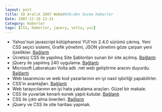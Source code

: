 ```yaml
---
layout: post
title: 10 Aralık 2007 Web&#039;den Seçme Haberler
Date: 2007-12-10 22:31
Category: Haberler
tags: [CSS, Haberler, jquery, volta, yui]
---
```


-   Yahoo'nun javascript kütüphanesi YUI'nin 2.4.0 sürümü çıkmış. Yeni
    CSS seçici sistemi, Grafik yönetimi, JSON yönetimi göze çarpan yeni
    özellikler. [Bağlantı][]
-   Ücretsiz CSS ile yapılmış Site Şablonları sunan bir site açılmış.
    [Bağlantı][1]
-   jQuery ile yapılmış 240 uygulama. [Bağlantı][2]
-   Microsoft Laboratuarı Volta adlı .net web geliştirme aracını
    duyurdu. [Bağlantı][3]
-   Web tasarımcısı ve web kod yazarlarının en iyi nasıl işbirliği
    yapabilirler.
-   CSS'in avantajları. [Bağlantı][5]
-   Web tarayıcılarının en iyi hata yakalama araçları. Güzel bir makale.
-   CSS ile yuvarlak kenarlı esnek yapılı kutular. [Bağlantı][7]
-   CSS ile çıktı alma önerileri. [Bağlantı][8]
-   jQuery ve CSS ile site haritası yapmak.


  [Bağlantı]: http://yuiblog.com/blog/2007/12/04/yuii-240/ "YUI 2.4.0"
  [1]: http://www.styleshout.com/ "CSS Site şablonları"
  [2]: http://www.sastgroup.com/jquery/240-plugins-jquery "jQuery"
  [3]: http://labs.live.com/volta/ "volta"
  [5]: http://www.thinkvitamin.com/features/design/creating-sexy-stylesheets
    "seksi css yazmak"
  [7]: http://www.webdesignerwall.com/tutorials/css-the-all-expandable-box/
    "esnek kutu"
  [8]: http://24ways.org/2007/back-to-the-future-of-print
    "CSS ve çıktı alma"